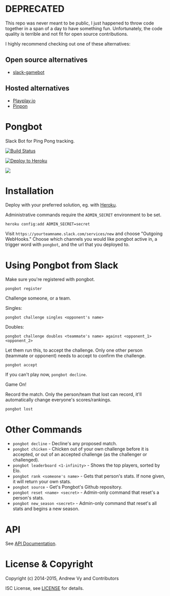 # DEPRECATED

This repo was never meant to be public, I just happened to throw code together in a span of a day to have something fun. Unfortunately, the code quality is terrible and not fit for open source contributions.

I highly recommend checking out one of these alternatives:

## Open source alternatives

- [slack-gamebot](https://github.com/dblock/slack-gamebot)

## Hosted alternatives

- [Playplay.io](http://playplay.io)
- [Pinpon](https://pinpon.co)

# Pongbot

Slack Bot for Ping Pong tracking.

[![Build Status](https://travis-ci.org/andrewvy/slack-pongbot.svg?branch=master)](https://travis-ci.org/andrewvy/slack-pongbot)

[![Deploy to Heroku](https://www.herokucdn.com/deploy/button.png)](https://heroku.com/deploy)

![](images/duel.gif)

# Installation

Deploy with your preferred solution, eg. with [Heroku](https://devcenter.heroku.com/articles/getting-started-with-nodejs).

Administrative commands require the `ADMIN_SECRET` environment to be set.

```
heroku config:add ADMIN_SECRET=secret
```

Visit `https://yourteamname.slack.com/services/new` and choose "Outgoing WebHooks." Choose which channels you would like pongbot active in, a trigger word with `pongbot`, and the url that you deployed to.

# Using Pongbot from Slack

Make sure you're registered with pongbot.

```
pongbot register
```

Challenge someone, or a team.

Singles:


```
pongbot challenge singles <opponent's name>
```

Doubles:

```
pongbot challenge doubles <teammate's name> against <opponent_1> <opponent_2>
```

Let them run this, to accept the challenge. Only one other person (teammate or opponent) needs to accept to confirm the challenge.

```
pongbot accept
```

If you can't play now, `pongbot decline`.

Game On!

Record the match. Only the person/team that lost can record, it'll automatically change everyone's scores/rankings.

```
pongbot lost
```


# Other Commands

* `pongbot decline` - Decline's any proposed match.
* `pongbot chicken` - Chicken out of your own challenge before it is accepted, or out of an accepted challenge (as the challenger or challenged).
* `pongbot leaderboard <1-infinity>` - Shows the top players, sorted by Elo.
* `pongbot rank <someone's name>` - Gets that person's stats. If none given, it will return your own stats.
* `pongbot source` - Get's Pongbot's Github repository.
* `pongbot reset <name> <secret>` - Admin-only command that reset's a person's stats.
* `pongbot new_season <secret>` - Admin-only command that reset's all stats and begins a new season.

# API

See [API Documentation](API.md).

# License & Copyright

Copyright (c) 2014-2015, Andrew Vy and Contributors

ISC License, see [LICENSE](LICENSE) for details.

